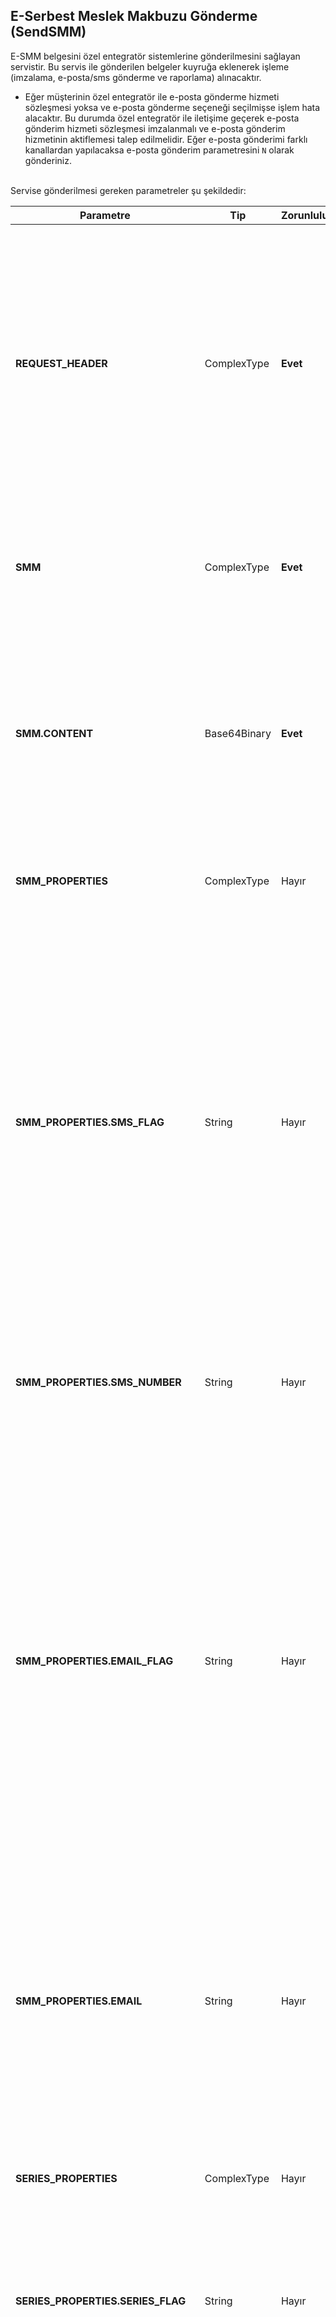 ## E-Serbest Meslek Makbuzu Gönderme (SendSMM)
E-SMM belgesini özel entegratör sistemlerine gönderilmesini sağlayan servistir. Bu servis ile gönderilen belgeler kuyruğa eklenerek işleme (imzalama, e-posta/sms gönderme ve raporlama) alınacaktır.

* Eğer müşterinin özel entegratör ile e-posta gönderme hizmeti sözleşmesi yoksa ve e-posta gönderme seçeneği seçilmişse işlem hata alacaktır. Bu durumda özel entegratör ile iletişime geçerek e-posta gönderim hizmeti sözleşmesi imzalanmalı ve e-posta gönderim hizmetinin aktiflemesi talep edilmelidir. Eğer e-posta gönderimi farklı kanallardan yapılacaksa e-posta gönderim parametresini `N` olarak gönderiniz.
<br>
Servise gönderilmesi gereken parametreler şu şekildedir:

Parametre | Tip         | Zorunluluk  | Açıklama
--------- | ----------- | ----------- | -----------
**REQUEST_HEADER** | ComplexType | **Evet** | Request Header objesi içerisinde `SESSION_ID` ve `APPLICATION_NAME` alanı zorunludur. `SESSION_ID` değeri **Kimlik Doğrulama (Authentication)** webservisinde ki `Login` metodundan alınan değerdir. Belge sıkıştırılarak/ziplenerek gönderiliyorsa `COMPRESSED` alanı gönderilmeyebilir veya `Y` olarak gönderilebilir. **XML formatında sıkıştırılmadan yüklemek için mutlaka `COMPRESSED` elemanı eklenmeli ve `N` değeri gönderilmelidir.**
**SMM** | ComplexType | **Evet** | En az bir SMM elementi bulunmalıdır. Toplu SMM göndermek bu eleman çoklanır. Atanan belge numarası `ID` attribute içerisine, Evrensel tekil tanımlama numarasını (ETTN) `UUID` attribute eklenmek zorundadır.
**SMM.CONTENT** | Base64Binary | **Evet** | Belgenin Base64Binary olarak encode edilmiş XML veya Ziplenmiş içeriği. XML formatında sıkıştırılmadan göndermek için mutlaka `COMPRESSED` elemanı eklenmeli ve `N` değeri gönderilmelidir. **Daha hızlı iletişim sağlamak için belgelerin sıkıştırılarak gönderilmesini öneriyoruz.**
**SMM_PROPERTIES** | ComplexType | Hayır | SMM belgesi ile ilgili parametrelerin belirlendiği elemandır. Belgenin alıcısına e-posta veya SMS olarak iletme isteği belirlenebilir.
**SMM_PROPERTIES.SMS_FLAG** | String  | Hayır | Belge alıcısına SMS olarak göndermek için `Y` değeri gönderilmelidir. Eleman gönderilmezse `SMS_NUMBER` dolu olsa dahi SMS gönderilmez. **DİKKAT: Eğer müşterinin özel entegratör ile SMS gönderme hizmeti sözleşmesi yoksa ve `Y` değeri gönderilirse belgenin sisteme yüklenmesine izin verilmeyecektir. Bu durumda özel entegratör ile iletişime geçerek SMS gönderim hizmeti satın alınmalı veya SMS gönderiminin farklı bir kanaldan müşteri tarafından yapılması gerekmektedir. Bu durumda bu parametre gönderilmemeli veya `N` olarak gönderilmelidir.**
**SMM_PROPERTIES.SMS_NUMBER** | String  | Hayır | Belgenin SMS olarak iletileceği telefon numarası. Eğer `SMS_FLAG` elemanına `Y` gönderilirse bu alan zorunludur. `SMS_FLAG` elemanı `Y` gönderilmezse bu elaman dolu olsa dahi SMS gönderilmez.
**SMM_PROPERTIES.EMAIL_FLAG** | String  | Hayır | Belge alıcısına e-posta olarak gönderilip gönderilmeyeceğinin belirlendiği parametredir. E-Posta göndermek istenilen durumda `Y` değeri gönderilmelidir. Eleman gönderilmezse `EMAIL` alanı dolu olsa dahi e-posta gönderilmez. **DİKKAT: Eğer müşterinin özel entegratör ile e-posta gönderme hizmeti sözleşmesi yoksa ve `Y` değeri gönderilirse belgenin sisteme yüklenmesine izin verilmeyecektir. Bu durumda özel entegratör ile iletişime geçerek e-posta gönderim hizmeti satın alınmalı veya  e-posta gönderiminin farklı bir kanaldan müşteri tarafından yapılması gerekmektedir. Bu durumda bu parametre gönderilmemeli veya `N` olarak gönderilmelidir. **
**SMM_PROPERTIES.EMAIL** | String  | Hayır | Belgenin e-posta olarak iletileceği e-posta adresi. E-Posta formatında olmak zorundadır. E-Posta gönderimini özel entegratör sisteminden yapılması isteniyorsa `Y` değeri gönderilmelidir. Varsayılan değer `N` dir. `EMAIL_FLAG` alanı `Y` gönderildiği zaman bu elaman zorunludur. `EMAIL_FLAG` gönderilmemiş veya `N` değeri gönderilmişse bu elaman dolu olsa dahi e-posta gönderilmeyecektir.
**SERIES_PROPERTIES** | ComplexType | Hayır | Belge numarasının özel entegratör tarafından atanmasının belirleyen parametredir. **Belge numarasının istemci tarafından atanmasını tavsiye ederiz.**
**SERIES_PROPERTIES.SERIES_FLAG** | String | Hayır | Belge numarasının özel entegratör tarafından atanması için `Y` değeri gönderilmelidir. DİKKAT: `SERIES_PREFIX` elemanında belirlenen ön ek ile belge numarası atanacak ve belge içerisinde ki değer ezilecektir.
**SERIES_PROPERTIES.SERIES_PREFIX** | String | Hayır | Belge numarası atanacak ön ek. 3 hane alfanumerik değer içermelidir. Belge numarası yönetimi hakkında daha detaylı bilgi almak için **Başlarken -> Belge Numarası Yönetimi** başlığını inceleyiniz. Belge numarasının özel entegratör tarafından atanması için `Y` değeri gönderilmelidir. DİKKAT: `SERIES_FLAG` elemanı `Y` değeri gönderilmemişse bu alan dolu olsa dahi belge numarası atanmayacaktır.


Servisten dönen parametreler şu şekildedir:

Parametre | Tip        | Açıklama
--------- | ----------- | -----------
**REQUEST_RETURN.INTL_TXN_ID** | String | Sunucuda işlemin gerçekleştirildiği transaction IDsi. Bu ID istemci tarafında kaydedilerek oluşabilecek hatalarda referans olarak destek ekibine iletilebilir.
**REQUEST_RETURN.RETURN_CODE** | String | Başarılı durumlarda `0` değeri döner. Başarısız olduğunda REQUEST_RETURN objesi dönülmez. ERROR_TYPE objesi dönülecektir.
**REQUEST_RETURN.CLIENT_TXN_ID** | String | İstek ile istemci tarafından işlem IDsi gönderilmişse sonuç ile beraber dönülür.
